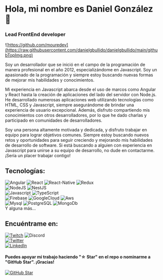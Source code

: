 # Hola, mi nombre es Daniel González 👋
### Lead FrontEnd developer

![https://github.com/mouredev](https://raw.githubusercontent.com/danielgbullido/danielgbullido/main/githubTopImg.png)


Soy un desarrollador que se inició en el campo de la programación de manera profesional en el año 2012, especializándome en Javascript. Soy un apasionado de la programación y siempre estoy buscando nuevas formas de mejorar mis habilidades y conocimientos.

Mi experiencia en Javascript abarca desde el uso de marcos como Angular y React hasta la creación de aplicaciones del lado del servidor con Node.js. He desarrollado numerosas aplicaciones web utilizando tecnologías como HTML, CSS y Javascript, siempre asegurándome de brindar una experiencia de usuario excepcional. Además, disfruto compartiendo mis conocimientos con otros desarrolladores, por lo que he dado charlas y participado en comunidades de desarrolladores.

Soy una persona altamente motivada y dedicada, y disfruto trabajar en equipo para lograr objetivos comunes. Siempre estoy buscando nuevos retos y oportunidades para seguir creciendo y mejorando mis habilidades de desarrollo de software. Si está buscando a alguien con experiencia en Javascript para unirse a su equipo de desarrollo, no dude en contactarme. ¡Sería un placer trabajar contigo!

## Tecnologías:
![Angular](https://img.shields.io/badge/ANGULAR-DDD?style=for-the-badge&logo=angular&logoColor=dd1b16&labelColor=363636)
![React](https://img.shields.io/badge/React-DDD?style=for-the-badge&logo=react&logoColor=00d8ff&labelColor=363636)
![React-Native](https://img.shields.io/badge/react_native-DDD?style=for-the-badge&logo=react&logoColor=00d8ff&labelColor=363636)
![Redux](https://img.shields.io/badge/Redux-DDD?style=for-the-badge&logo=redux&logoColor=764ABC&labelColor=363636)
</br>
![NodeJS](https://img.shields.io/badge/NODEJS-DDD?style=for-the-badge&logo=node.js&logoColor=339933&labelColor=363636)
![NestJS](https://img.shields.io/badge/NestJS-DDD?style=for-the-badge&logo=nestjs&logoColor=339933&labelColor=363636)
</br>
![Javascript](https://img.shields.io/badge/Javascript-DDD?style=for-the-badge&logo=javascript&logoColor=F7DF1E&labelColor=363636)
![TypeScript](https://img.shields.io/badge/Typescript-DDD?style=for-the-badge&logo=typeScript&logoColor=3178C6&labelColor=363636)
</br>
![Firebase](https://img.shields.io/badge/Firebase-DDD?style=for-the-badge&logo=firebase&logoColor=FFCA28&labelColor=363636)
![GoogleCloud](https://img.shields.io/badge/Google_Cloud-DDD?style=for-the-badge&logo=GoogleCloud&logoColor=4285F4&labelColor=363636)
![Aws](https://img.shields.io/badge/Amazon_Aws-DDD?style=for-the-badge&logo=amazon-aws&logoColor=FFF&labelColor=363636)
</br>
![Mysql](https://img.shields.io/badge/Mysql-DDD?style=for-the-badge&logo=mysql&logoColor=FFF&labelColor=363636)
![PostgreSQL](https://img.shields.io/badge/PostgreSQL-DDD?style=for-the-badge&logo=postgreSQL&logoColor=4169E1&labelColor=363636)
![MongoDb](https://img.shields.io/badge/MongoDb-DDD?style=for-the-badge&logo=mongodb&logoColor=47A248&labelColor=363636)
</br>
Y alguna más...

## Encuéntrame en:

[![Twitch](https://img.shields.io/badge/Twitch-xharalderx-9146FF?style=for-the-badge&logo=twitch&logoColor=white&labelColor=363636)](https://twitch.tv/xharalderx)
![Discord](https://img.shields.io/badge/Discord-xharalderx-5865F2?style=for-the-badge&logo=discord&logoColor=white&labelColor=363636)
</br>
[![Twitter](https://img.shields.io/badge/Twitter-@danielgbullido-1DA1F2?style=for-the-badge&logo=twitter&logoColor=white&labelColor=363636)](https://twitter.com/danielgbullido)
</br>
[![LinkedIn](https://img.shields.io/badge/LinkedIn-danielgbullido-0077B5?style=for-the-badge&logo=linkedin&logoColor=white&labelColor=363636)](https://www.linkedin.com/in/danielgbullido)


#### Puedes apoyar mi trabajo haciendo "☆ Star" en el repo o nominarme a "GitHub Star". ¡Gracias!

[![GitHub Star](https://img.shields.io/badge/GitHub-Nominar_a_star-yellow?style=for-the-badge&logo=github&logoColor=white&labelColor=363636)](https://stars.github.com/nominate/)
